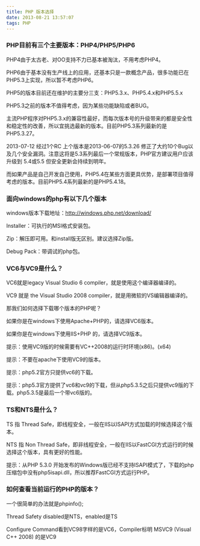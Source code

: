 ```yaml
---
title: PHP 版本选择
date: 2013-08-21 13:57:07
tags: PHP
---
```


### PHP目前有三个主要版本：PHP4/PHP5/PHP6

PHP4由于太古老、对OO支持不力已基本被淘汰，不用考虑PHP4。

PHP6由于基本没有生产线上的应用，还基本只是一款概念产品，很多功能已在PHP5.3上实现，所以暂不考虑PHP6。

PHP5的版本目前还在维护的主要分三支：PHP5.3.x、PHP5.4.x和PHP5.5.x

PHP5.3之前的版本不值得考虑，因为某些功能缺陷或者BUG。

主流PHP程序对PHP5.3.x的兼容性最好，而每次版本号的升级带来的都是安全性和稳定性的改善，所以宜挑选最新的版本。目前PHP5.3系列最新的是PHP5.3.27。

2013-07-12 经过1个RC 上个版本是2013-06-07的5.3.26 修正了大约10个Bug以及几个安全漏洞。注意这将是5.3系列最后一个常规版本，PHP官方建议用户应该升级到 5.4或5.5 但安全更新会持续到明年。

而如果产品是自己开发自己使用，PHP5.4在某些方面更具优势，是部署项目值得考虑的版本。目前PHP5.4系列最新的是PHP5.4.18。



### 面向windows的php有以下几个版本

windows版本下载地址：http://windows.php.net/download/

Installer：可执行的MSI格式安装包。

Zip：解压即可用。和install版无区别。建议选择Zip版。

Debug Pack：带调试的php包。



### VC6与VC9是什么？

VC6就是legacy Visual Studio 6 compiler，就是使用这个编译器编译的。

VC9 就是 the Visual Studio 2008 compiler，就是用微软的VS编辑器编译的。

那我们如何选择下载哪个版本的PHP呢？

如果你是在windows下使用Apache+PHP的，请选择VC6版本。

如果你是在windows下使用IIS+PHP 的，请选择VC9版本。

提示：使用VC9版的时候需要有VC++2008的运行时环境(x86)。(x64)

提示：不要在apache下使用VC9的版本。

提示：php5.2官方只提供vc6的下载。

提示：php5.3官方提供了vc6和vc9的下载，但从php5.3.5之后只提供vc9版的下载。php5.3.5是最后一个带vc6版的。



### TS和NTS是什么？

TS 指 Thread Safe，即线程安全，一般在IIS以ISAPI方式加载的时候选择这个版本。

NTS 指 Non Thread Safe，即非线程安全，一般在IIS以FastCGI方式运行的时候选择这个版本，具有更好的性能。

提示：从PHP 5.3.0 开始发布的Windows版已经不支持ISAPI模式了，下载的php压缩包中没有php5isapi.dll，所以推荐FastCGI方式运行PHP。



### 如何查看当前运行的PHP的版本？

一个很简单的办法就是phpinfo();

Thread Safety disabled是NTS，enabled是TS

Configure Command看到VC98字样的是VC6，Compiler标明 MSVC9 (Visual C++ 2008) 的是VC9

